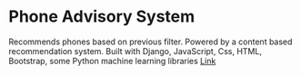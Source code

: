 
# Phone Advisory System

Recommends phones based on previous filter. Powered by a content based recommendation system.
Built with Django, JavaScript, Css, HTML, Bootstrap, some Python machine learning libraries
[Link](https://phone-advisory2.onrender.com)
